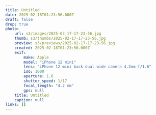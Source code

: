 ```yaml
---
title: Untitled
date: 2025-02-18T01:23:56.000Z
draft: false
drop: true
photo:
    url: s3/images/2025-02-17-17-23-56.jpg
    thumb: s3/thumbs/2025-02-17-17-23-56.jpg
    preview: s3/previews/2025-02-17-17-23-56.jpg
    created: 2025-02-18T01:23:56.000Z
    exif:
        make: Apple
        model: "iPhone 12 mini"
        lens: "iPhone 12 mini back dual wide camera 4.2mm f/1.6"
        iso: 1000
        aperture: 1.6
        shutter_speed: 1/17
        focal_length: "4.2 mm"
        gps: null
    title: Untitled
    caption: null
links: []
---
```

